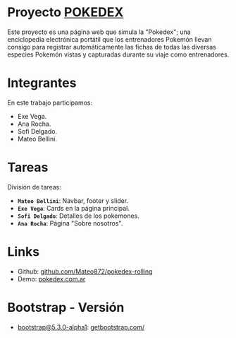 # Proyecto [POKEDEX](https://pokedex-rolling.netlify.app/)

Este proyecto es una página web que simula la "Pokedex"; una enciclopedia electrónica portátil que los entrenadores Pokemón llevan consigo para registrar automáticamente las fichas de todas las diversas especies Pokemón vistas y capturadas durante su viaje como entrenadores.​​

# Integrantes

En este trabajo participamos:

* Exe Vega.
* Ana Rocha.
* Sofi Delgado.
* Mateo Bellini.

# Tareas

División de tareas:

- **`Mateo Bellini`**: Navbar, footer y slider.
- **`Exe Vega`**: Cards en la página principal.
- **`Sofi Delgado`**: Detalles de los pokemones.
- **`Ana Rocha`**: Página "Sobre nosotros".

# Links

* Github: [github.com/Mateo872/pokedex-rolling](https://github.com/Mateo872/pokedex-rolling) 
* Demo: [pokedex.com.ar](https://pokedex-rolling.netlify.app/) 

# Bootstrap - Versión

* bootstrap@5.3.0-alpha1: [getbootstrap.com/](https://getbootstrap.com/)